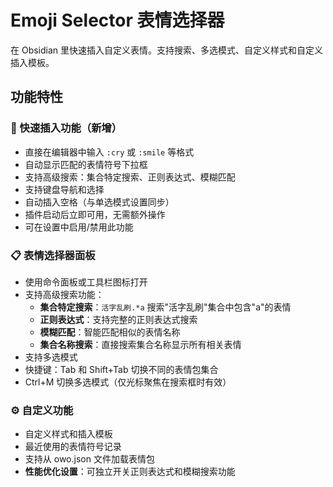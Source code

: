 # Emoji Selector 表情选择器

在 Obsidian 里快速插入自定义表情。支持搜索、多选模式、自定义样式和自定义插入模板。

## 功能特性

### 🚀 快速插入功能（新增）

- 直接在编辑器中输入 `:cry` 或 `:smile` 等格式
- 自动显示匹配的表情符号下拉框
- 支持高级搜索：集合特定搜索、正则表达式、模糊匹配
- 支持键盘导航和选择
- 自动插入空格（与单选模式设置同步）
- 插件启动后立即可用，无需额外操作
- 可在设置中启用/禁用此功能

### 📋 表情选择器面板

- 使用命令面板或工具栏图标打开
- 支持高级搜索功能：
  - **集合特定搜索**：`活字乱刷.*a` 搜索"活字乱刷"集合中包含"a"的表情
  - **正则表达式**：支持完整的正则表达式搜索
  - **模糊匹配**：智能匹配相似的表情名称
  - **集合名称搜索**：直接搜索集合名称显示所有相关表情
- 支持多选模式
- 快捷键：Tab 和 Shift+Tab 切换不同的表情包集合
- Ctrl+M 切换多选模式（仅光标聚焦在搜索框时有效）

### ⚙️ 自定义功能

- 自定义样式和插入模板
- 最近使用的表情符号记录
- 支持从 owo.json 文件加载表情包
- **性能优化设置**：可独立开关正则表达式和模糊搜索功能
